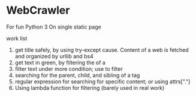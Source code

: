 # WebCrawler
For fun
Python 3
On single static page

work list
1. get title safely, by using try-except cause. Content of a web is fetched and organized by urllib and bs4
2. get text in green, by filtering the <class attribute> of a <tag>
3. filter text under more condition; use <keyword argument> to filter
4. searching for the parent, child, and sibling of a tag
5. regular expression for searching for specific content; or using attrs["\."]
6. Using lambda function for filtering (barely used in real work)
